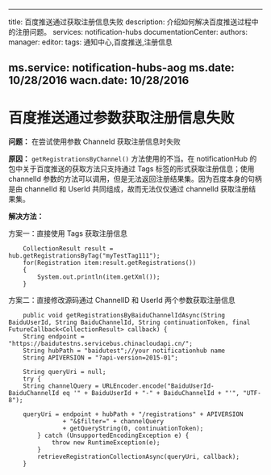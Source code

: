 
---
title: 百度推送通过获取注册信息失败
description: 介绍如何解决百度推送过程中的注册问题。
services: notification-hubs
documentationCenter: 
authors: 
manager: 
editor: 
tags: 通知中心,百度推送,注册信息

ms.service: notification-hubs-aog
ms.date: 10/28/2016
wacn.date: 10/28/2016
---

# 百度推送通过参数获取注册信息失败 #

**问题：** 在尝试使用参数 ChanneId 获取注册信息时失败

**原因：** `getRegistrationsByChannel()` 方法使用的不当。在 notificationHub 的包中关于百度推送的获取方法只支持通过 Tags 标签的形式获取注册信息；使用 channelId 参数的方法可以调用，但是无法返回注册结果集。因为百度本身的句柄是由 channelId 和 UserId 共同组成，故而无法仅仅通过 channelId 获取注册结果集。

**解决方法：**

方案一：直接使用 Tags 获取注册信息

        CollectionResult result = hub.getRegistrationsByTag("myTestTag111");
        for(Registration item:result.getRegistrations())
        {
            System.out.println(item.getXml());
        }

方案二：直接修改源码通过 ChannelID 和 UserId 两个参数获取注册信息

        public void getRegistrationsByBaiduChannelIdAsync(String BaiduUserId, String BaiduChannelId, String continuationToken, final FutureCallback<CollectionResult> callback) {
        String endpoint = "https://baidutestns.servicebus.chinacloudapi.cn/";
        String hubPath = "baidutest";//your notificationhub name
        String APIVERSION = "?api-version=2015-01";
        
        String queryUri = null;
        try {
        String channelQuery = URLEncoder.encode("BaiduUserId-BaiduChannelId eq '" + BaiduUserId + "-" + BaiduChannelId + "'", "UTF-8");
        
        queryUri = endpoint + hubPath + "/registrations" + APIVERSION
                   + "&$filter=" + channelQuery
                   + getQueryString(0, continuationToken);
            } catch (UnsupportedEncodingException e) {
                throw new RuntimeException(e);
            }
            retrieveRegistrationCollectionAsync(queryUri, callback);
        }

